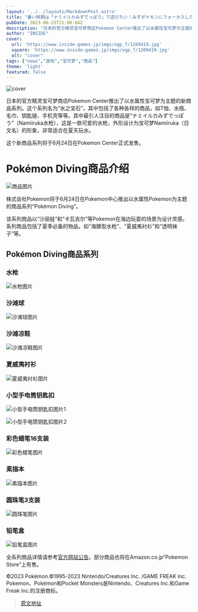 ```yaml
---
layout: '../../layouts/MarkdownPost.astro'
title: "暑い時期は「ナミイルカみずでっぽう」で遊びたい！みずポケモンにフォーカスした新グッズが、ポケモンセンターで発売"
pubDate: 2023-06-23T21:00:04Z
description: "日本的官方精灵宝可梦商店Pokemon Center推出了以水属性宝可梦为主题的新商品系列。"
author: "INSIDE"
cover:
  url: 'https://www.inside-games.jp/imgs/ogp_f/1209419.jpg'
  square: 'https://www.inside-games.jp/imgs/ogp_f/1209419.jpg'
  alt: "cover"
tags: ["news","游戏","宝可梦","商品"]
theme: 'light'
featured: false
---
```


![cover](https://www.inside-games.jp/imgs/ogp_f/1209419.jpg)

日本的官方精灵宝可梦商店Pokemon Center推出了以水属性宝可梦为主题的新商品系列。这个系列名为“水之宝石”，其中包括了各种各样的商品，如T恤、水瓶、毛巾、钥匙链、手机壳等等。其中最引人注目的商品是“ナミイルカみずでっぽう”（Namiiruka水枪），这是一款可爱的水枪，外形设计为宝可梦Namiiruka（日文名）的形象，非常适合在夏天玩水。

这个新商品系列将于6月24日在Pokemon Center正式发售。

# Pokémon Diving商品介绍

![商品图片](https://www.inside-games.jp/imgs/zoom/1209419.jpg)

株式会社Pokemon将于6月24日在Pokemon中心推出以水属性Pokemon为主题的商品系列“Pokémon Diving”。

该系列商品以“沙丽娃”和“卡瓦吉尔”等Pokemon在海边玩耍的场景为设计灵感。系列商品包括了夏季必备的物品，如“海豚型水枪”、“夏威夷衬衫”和“透明袜子”等。

## Pokémon Diving商品系列

### 水枪

![水枪图片](https://www.inside-games.jp/imgs/zoom/1209410.jpg)

### 沙滩球

![沙滩球图片](https://www.inside-games.jp/imgs/zoom/1209411.jpg)

### 沙滩凉鞋

![沙滩凉鞋图片](https://www.inside-games.jp/imgs/zoom/1209412.jpg)

### 夏威夷衬衫

![夏威夷衬衫图片](https://www.inside-games.jp/imgs/zoom/1209413.jpg)

### 小型手电筒钥匙扣

![小型手电筒钥匙扣图片1](https://www.inside-games.jp/imgs/zoom/1209414.jpg)

![小型手电筒钥匙扣图片2](https://www.inside-games.jp/imgs/zoom/1209415.jpg)

### 彩色蜡笔16支装

![彩色蜡笔图片](https://www.inside-games.jp/imgs/zoom/1209416.jpg)

### 素描本

![素描本图片](https://www.inside-games.jp/imgs/zoom/1209417.jpg)

### 圆珠笔3支装

![圆珠笔图片](https://www.inside-games.jp/imgs/zoom/1209418.jpg)

### 铅笔盒

![铅笔盒图片](https://www.inside-games.jp/imgs/zoom/1209420.jpg)

全系列商品详情请参考[官方网站公告](https://www.pokemon.co.jp/goods/2023/06/230616_to02.html?pokecen=0)。部分商品也将在Amazon.co.jp“Pokemon Store”上有售。

©2023 Pokémon.©1995-2023 Nintendo/Creatures Inc. /GAME FREAK inc.
Pokemon、Pokémon和Pocket Monsters是Nintendo、Creatures Inc.和Game Freak inc.的注册商标。

>[原文地址](https://www.inside-games.jp/article/2023/06/24/146789.html)  